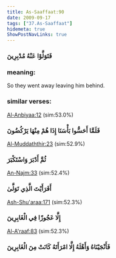 ```yaml
---
title: As-Saaffaat:90
date: 2009-09-17
tags: ["37.As-Saaffaat"]
hidemeta: true 
ShowPostNavLinks: true 
---
```

### فَتَوَلَّوْا عَنْهُ مُدْبِرِينَ
### meaning: 
So they went away leaving him behind.
### similar verses: 

[Al-Anbiyaa:12](/21/12) (sim:53.0%)

### فَلَمَّا أَحَسُّوا بَأْسَنَا إِذَا هُمْ مِنْهَا يَرْكُضُونَ

[Al-Muddaththir:23](/74/23) (sim:52.9%)

### ثُمَّ أَدْبَرَ وَاسْتَكْبَرَ

[An-Najm:33](/53/33) (sim:52.4%)

### أَفَرَأَيْتَ الَّذِي تَوَلَّىٰ

[Ash-Shu'araa:171](/26/171) (sim:52.3%)

### إِلَّا عَجُوزًا فِي الْغَابِرِينَ

[Al-A'raaf:83](/7/83) (sim:52.3%)

### فَأَنْجَيْنَاهُ وَأَهْلَهُ إِلَّا امْرَأَتَهُ كَانَتْ مِنَ الْغَابِرِينَ
